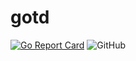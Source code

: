 # gotd
[![Go Report Card](https://goreportcard.com/badge/github.com/king-jam/gotd)](https://goreportcard.com/report/github.com/king-jam/gotd) ![GitHub](https://img.shields.io/github/license/king-jam/gotd)